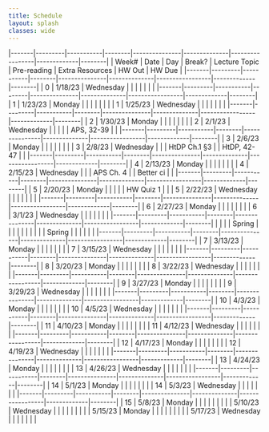 ```yaml
---
title: Schedule 
layout: splash
classes: wide
---
```


|-------|---------|-----------|--------|---------------|--------------|-----------------|-------------|--------|
| Week# | Date    | Day       | Break? | Lecture Topic | Pre-reading  | Extra Resources | HW Out      | HW Due |
|-------|---------|-----------|--------|---------------|--------------|-----------------|-------------|--------|
| 0     | 1/18/23 | Wednesday |        |               |              |                 |             |        |
|-------|---------|-----------|--------|---------------|--------------|-----------------|-------------|--------|
| 1     | 1/23/23 | Monday    |        |               |              |                 |             |        |
| 1     | 1/25/23 | Wednesday |        |               |              |                 |             |        |
|-------|---------|-----------|--------|---------------|--------------|-----------------|-------------|--------|
| 2     | 1/30/23 | Monday    |        |               |              |                 |             |        |
| 2     | 2/1/23  | Wednesday |        |               |              |                 | APS, 32-39  |        |
|-------|---------|-----------|--------|---------------|--------------|-----------------|-------------|--------|
| 3     | 2/6/23  | Monday    |        |               |              |                 |             |        |
| 3     | 2/8/23  | Wednesday |        |               | HtDP Ch.1 §3 |                 | HtDP, 42-47 |        |
|-------|---------|-----------|--------|---------------|--------------|-----------------|-------------|--------|
| 4     | 2/13/23 | Monday    |        |               |              |                 |             |        |
| 4     | 2/15/23 | Wednesday |        |               | APS  Ch. 4   |                 | Better ci   |        |
|-------|---------|-----------|--------|---------------|--------------|-----------------|-------------|--------|
| 5     | 2/20/23 | Monday    |        |               |              |                 | HW Quiz 1   |        |
| 5     | 2/22/23 | Wednesday |        |               |              |                 |             |        |
|-------|---------|-----------|--------|---------------|--------------|-----------------|-------------|--------|
| 6     | 2/27/23 | Monday    |        |               |              |                 |             |        |
| 6     | 3/1/23  | Wednesday |        |               |              |                 |             |        |
|-------|---------|-----------|--------|---------------|--------------|-----------------|-------------|--------|
|       |         |           | Spring |               |              |                 |             |        |
|       |         |           | Spring |               |              |                 |             |        |
|-------|---------|-----------|--------|---------------|--------------|-----------------|-------------|--------|
| 7     | 3/13/23 | Monday    |        |               |              |                 |             |        |
| 7     | 3/15/23 | Wednesday |        |               |              |                 |             |        |
|-------|---------|-----------|--------|---------------|--------------|-----------------|-------------|--------|
| 8     | 3/20/23 | Monday    |        |               |              |                 |             |        |
| 8     | 3/22/23 | Wednesday |        |               |              |                 |             |        |
|-------|---------|-----------|--------|---------------|--------------|-----------------|-------------|--------|
| 9     | 3/27/23 | Monday    |        |               |              |                 |             |        |
| 9     | 3/29/23 | Wednesday |        |               |              |                 |             |        |
|-------|---------|-----------|--------|---------------|--------------|-----------------|-------------|--------|
| 10    | 4/3/23  | Monday    |        |               |              |                 |             |        |
| 10    | 4/5/23  | Wednesday |        |               |              |                 |             |        |
|-------|---------|-----------|--------|---------------|--------------|-----------------|-------------|--------|
| 11    | 4/10/23 | Monday    |        |               |              |                 |             |        |
| 11    | 4/12/23 | Wednesday |        |               |              |                 |             |        |
|-------|---------|-----------|--------|---------------|--------------|-----------------|-------------|--------|
| 12    | 4/17/23 | Monday    |        |               |              |                 |             |        |
| 12    | 4/19/23 | Wednesday |        |               |              |                 |             |        |
|-------|---------|-----------|--------|---------------|--------------|-----------------|-------------|--------|
| 13    | 4/24/23 | Monday    |        |               |              |                 |             |        |
| 13    | 4/26/23 | Wednesday |        |               |              |                 |             |        |
|-------|---------|-----------|--------|---------------|--------------|-----------------|-------------|--------|
| 14    | 5/1/23  | Monday    |        |               |              |                 |             |        |
| 14    | 5/3/23  | Wednesday |        |               |              |                 |             |        |
|-------|---------|-----------|--------|---------------|--------------|-----------------|-------------|--------|
| 15    | 5/8/23  | Monday    |        |               |              |                 |             |        |
|       | 5/10/23 | Wednesday |        |               |              |                 |             |        |
|       | 5/15/23 | Monday    |        |               |              |                 |             |        |
|       | 5/17/23 | Wednesday |        |               |              |                 |             |        |
	
<!-- <img src="https://imgs.xkcd.com/comics/x.png"> -->
